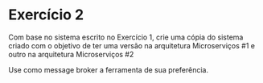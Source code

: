 # Exercício 2

Com base no sistema escrito no Exercício 1, crie uma cópia do sistema criado com o objetivo de ter uma versão na arquitetura Microserviços #1 e outro na arquitetura Microserviços #2

Use como message broker a ferramenta de sua preferência.
